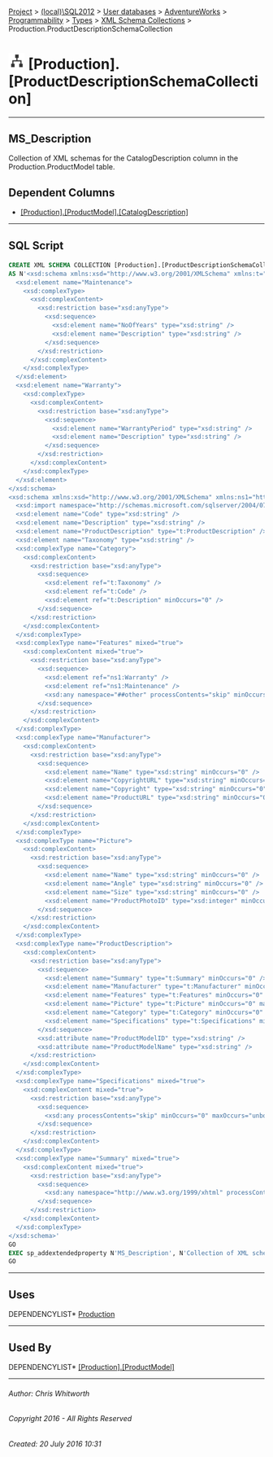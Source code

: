#### 

[Project](../../../../../../index.md) > [(local)\\SQL2012](../../../../../index.md) > [User databases](../../../../index.md) > [AdventureWorks](../../../index.md) > [Programmability](../../index.md) > [Types](../index.md) > [XML Schema Collections](XML_Schema_Collections.md) > Production.ProductDescriptionSchemaCollection

# ![XML Schema Collections](../../../../../../Images/XmlSchemaCollection32.png) [Production].[ProductDescriptionSchemaCollection]

---

## <a name="#description"></a>MS_Description

Collection of XML schemas for the CatalogDescription column in the Production.ProductModel table.

## <a name="#dependentcolumns"></a>Dependent Columns

* [[Production].[ProductModel].[CatalogDescription]](../../../Tables/ProductModel.md)


---

## <a name="#sqlscript"></a>SQL Script

```sql
CREATE XML SCHEMA COLLECTION [Production].[ProductDescriptionSchemaCollection] 
AS N'<xsd:schema xmlns:xsd="http://www.w3.org/2001/XMLSchema" xmlns:t="http://schemas.microsoft.com/sqlserver/2004/07/adventure-works/ProductModelWarrAndMain" targetNamespace="http://schemas.microsoft.com/sqlserver/2004/07/adventure-works/ProductModelWarrAndMain" elementFormDefault="qualified">
  <xsd:element name="Maintenance">
    <xsd:complexType>
      <xsd:complexContent>
        <xsd:restriction base="xsd:anyType">
          <xsd:sequence>
            <xsd:element name="NoOfYears" type="xsd:string" />
            <xsd:element name="Description" type="xsd:string" />
          </xsd:sequence>
        </xsd:restriction>
      </xsd:complexContent>
    </xsd:complexType>
  </xsd:element>
  <xsd:element name="Warranty">
    <xsd:complexType>
      <xsd:complexContent>
        <xsd:restriction base="xsd:anyType">
          <xsd:sequence>
            <xsd:element name="WarrantyPeriod" type="xsd:string" />
            <xsd:element name="Description" type="xsd:string" />
          </xsd:sequence>
        </xsd:restriction>
      </xsd:complexContent>
    </xsd:complexType>
  </xsd:element>
</xsd:schema>
<xsd:schema xmlns:xsd="http://www.w3.org/2001/XMLSchema" xmlns:ns1="http://schemas.microsoft.com/sqlserver/2004/07/adventure-works/ProductModelWarrAndMain" xmlns:t="http://schemas.microsoft.com/sqlserver/2004/07/adventure-works/ProductModelDescription" targetNamespace="http://schemas.microsoft.com/sqlserver/2004/07/adventure-works/ProductModelDescription" elementFormDefault="qualified">
  <xsd:import namespace="http://schemas.microsoft.com/sqlserver/2004/07/adventure-works/ProductModelWarrAndMain" />
  <xsd:element name="Code" type="xsd:string" />
  <xsd:element name="Description" type="xsd:string" />
  <xsd:element name="ProductDescription" type="t:ProductDescription" />
  <xsd:element name="Taxonomy" type="xsd:string" />
  <xsd:complexType name="Category">
    <xsd:complexContent>
      <xsd:restriction base="xsd:anyType">
        <xsd:sequence>
          <xsd:element ref="t:Taxonomy" />
          <xsd:element ref="t:Code" />
          <xsd:element ref="t:Description" minOccurs="0" />
        </xsd:sequence>
      </xsd:restriction>
    </xsd:complexContent>
  </xsd:complexType>
  <xsd:complexType name="Features" mixed="true">
    <xsd:complexContent mixed="true">
      <xsd:restriction base="xsd:anyType">
        <xsd:sequence>
          <xsd:element ref="ns1:Warranty" />
          <xsd:element ref="ns1:Maintenance" />
          <xsd:any namespace="##other" processContents="skip" minOccurs="0" maxOccurs="unbounded" />
        </xsd:sequence>
      </xsd:restriction>
    </xsd:complexContent>
  </xsd:complexType>
  <xsd:complexType name="Manufacturer">
    <xsd:complexContent>
      <xsd:restriction base="xsd:anyType">
        <xsd:sequence>
          <xsd:element name="Name" type="xsd:string" minOccurs="0" />
          <xsd:element name="CopyrightURL" type="xsd:string" minOccurs="0" />
          <xsd:element name="Copyright" type="xsd:string" minOccurs="0" />
          <xsd:element name="ProductURL" type="xsd:string" minOccurs="0" />
        </xsd:sequence>
      </xsd:restriction>
    </xsd:complexContent>
  </xsd:complexType>
  <xsd:complexType name="Picture">
    <xsd:complexContent>
      <xsd:restriction base="xsd:anyType">
        <xsd:sequence>
          <xsd:element name="Name" type="xsd:string" minOccurs="0" />
          <xsd:element name="Angle" type="xsd:string" minOccurs="0" />
          <xsd:element name="Size" type="xsd:string" minOccurs="0" />
          <xsd:element name="ProductPhotoID" type="xsd:integer" minOccurs="0" />
        </xsd:sequence>
      </xsd:restriction>
    </xsd:complexContent>
  </xsd:complexType>
  <xsd:complexType name="ProductDescription">
    <xsd:complexContent>
      <xsd:restriction base="xsd:anyType">
        <xsd:sequence>
          <xsd:element name="Summary" type="t:Summary" minOccurs="0" />
          <xsd:element name="Manufacturer" type="t:Manufacturer" minOccurs="0" />
          <xsd:element name="Features" type="t:Features" minOccurs="0" maxOccurs="unbounded" />
          <xsd:element name="Picture" type="t:Picture" minOccurs="0" maxOccurs="unbounded" />
          <xsd:element name="Category" type="t:Category" minOccurs="0" maxOccurs="unbounded" />
          <xsd:element name="Specifications" type="t:Specifications" minOccurs="0" maxOccurs="unbounded" />
        </xsd:sequence>
        <xsd:attribute name="ProductModelID" type="xsd:string" />
        <xsd:attribute name="ProductModelName" type="xsd:string" />
      </xsd:restriction>
    </xsd:complexContent>
  </xsd:complexType>
  <xsd:complexType name="Specifications" mixed="true">
    <xsd:complexContent mixed="true">
      <xsd:restriction base="xsd:anyType">
        <xsd:sequence>
          <xsd:any processContents="skip" minOccurs="0" maxOccurs="unbounded" />
        </xsd:sequence>
      </xsd:restriction>
    </xsd:complexContent>
  </xsd:complexType>
  <xsd:complexType name="Summary" mixed="true">
    <xsd:complexContent mixed="true">
      <xsd:restriction base="xsd:anyType">
        <xsd:sequence>
          <xsd:any namespace="http://www.w3.org/1999/xhtml" processContents="skip" minOccurs="0" maxOccurs="unbounded" />
        </xsd:sequence>
      </xsd:restriction>
    </xsd:complexContent>
  </xsd:complexType>
</xsd:schema>'
GO
EXEC sp_addextendedproperty N'MS_Description', N'Collection of XML schemas for the CatalogDescription column in the Production.ProductModel table.', 'SCHEMA', N'Production', 'XML SCHEMA COLLECTION', N'ProductDescriptionSchemaCollection', NULL, NULL
GO

```


---

## <a name="#uses"></a>Uses

DEPENDENCYLIST* [Production](../../../Security/Schemas/Production.md)


---

## <a name="#usedby"></a>Used By

DEPENDENCYLIST* [[Production].[ProductModel]](../../../Tables/ProductModel.md)


---

###### Author:  Chris Whitworth

###### Copyright 2016 - All Rights Reserved

###### Created: 20 July 2016 10:31

